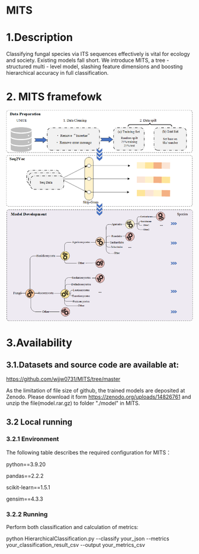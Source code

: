# MITS
# 1.Description
Classifying fungal species via ITS sequences effectively is vital for ecology and society. Existing models fall short. We introduce MITS, a tree - structured multi - level model, slashing feature dimensions and boosting hierarchical accuracy in full classification. 
# 2. MITS framefowk
![MITS framefowk](/framework.png)
# 3.Availability
## 3.1.Datasets and source code are available at:
https://github.com/wjjw0731/MITS/tree/master

As the limitation of file size of github, the trained models are deposited at Zenodo. Please download it form https://zenodo.org/uploads/14826761 and unzip the file(model.rar.gz) to folder "./model" in MITS.
## 3.2 Local running
### 3.2.1 Environment
The following table describes the required configuration for MITS：

python==3.9.20

pandas==2.2.2

scikit-learn==1.5.1

gensim==4.3.3
### 3.2.2 Running
Perform both classification and calculation of metrics:

python HierarchicalClassification.py --classify your_json --metrics your_classification_result_csv --output your_metrics_csv
